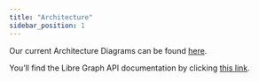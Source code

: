 ```yaml
---
title: "Architecture"
sidebar_position: 1
---
```


Our current Architecture Diagrams can be found <a href="/likec4" target="_blank">here</a>.

You’ll find the Libre Graph API documentation by clicking <a href="https://docs.opencloud.eu/swagger/libre-graph-api/" target="_blank">this link</a>.

